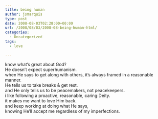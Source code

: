 ```yaml
---
title: being human
author: jsmarquis
type: post
date: 2008-08-03T02:28:00+00:00
url: /2008/08/03/2008-08-being-human-html/
categories:
  - Uncategorized
tags:
  - love

---
```

know what&#8217;s great about God?  
He doesn&#8217;t expect superhumanism.  
when He says to get along with others, it&#8217;s always framed in a reasonable manner.  
He tells us to take breaks & get rest.  
and He only tells us to be peacemakers, not peacekeepers.  
i like following a proactive, reasonable, caring Deity.  
it makes me want to love Him back.  
and keep working at doing what He says,  
knowing He&#8217;ll accept me regardless of my imperfections.